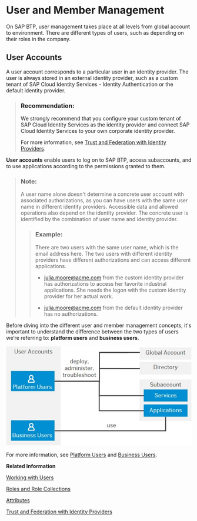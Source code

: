 <!-- loiocc1c676b43904066abb2a4838cbd0c37 -->

# User and Member Management

On SAP BTP, user management takes place at all levels from global account to environment. There are different types of users, such as depending on their roles in the company.



<a name="loiocc1c676b43904066abb2a4838cbd0c37__section_ygb_5xw_jlb"/>

## User Accounts

A user account corresponds to a particular user in an identity provider. The user is always stored in an external identity provider, such as a custom tenant of SAP Cloud Identity Services - Identity Authentication or the default identity provider.

> ### Recommendation:  
> We strongly recommend that you configure your custom tenant of SAP Cloud Identity Services as the identity provider and connect SAP Cloud Identity Services to your own corporate identity provider.
> 
> For more information, see [Trust and Federation with Identity Providers](../50-administration-and-ops/trust-and-federation-with-identity-providers-cb1bc8f.md).

**User accounts** enable users to log on to SAP BTP, access subaccounts, and to use applications according to the permissions granted to them.

> ### Note:  
> A user name alone doesn't determine a concrete user account with associated authorizations, as you can have users with the same user name in different identity providers. Accessible data and allowed operations also depend on the identity provider. The concrete user is identified by the combination of user name and identity provider.
> 
> > ### Example:  
> > There are two users with the same user name, which is the email address here. The two users with different identity providers have different authorizations and can access different applications.
> > 
> > -   julia.moore@acme.com from the custom identity provider has authorizations to access her favorite industrial applications. She needs the logon with the custom identity provider for her actual work.
> > 
> > -   julia.moore@acme.com from the default identity provider has no authorizations.

Before diving into the different user and member management concepts, it's important to understand the difference between the two types of users we’re referring to: **platform users** and **business users**.

![Platform Users and Business Users](images/user-accounts_27c8463.png)

For more information, see [Platform Users](platform-users-4401316.md) and [Business Users](business-users-2e68494.md).

**Related Information**  


[Working with Users](../50-administration-and-ops/working-with-users-2c91f88.md "In the SAP BTP cockpit, you can see the users of your global account or subaccount, user-related identity provider information, and their authorizations. In a user's overview, you can create and delete users, and assign role collections. You can also display an overview of the role collections, where you can drill down all the way to the role, and see the application that the role belongs to.")

[Roles and Role Collections](../50-administration-and-ops/roles-and-role-collections-14a877c.md "Usually a role collection consists of one or multiple roles. You can use the SAP BTP cockpit to add or remove roles.")

[Attributes](../50-administration-and-ops/attributes-713f52a.md "Attributes use information that is specific to the user, for example the user's country. If the application developer in the Cloud Foundry environment of SAP BTP has created a country attribute to a role, this restricts the data a business user can see based on this attribute.")

[Trust and Federation with Identity Providers](../50-administration-and-ops/trust-and-federation-with-identity-providers-cb1bc8f.md "When setting up accounts you need to assign users. While we provide you with your first users from the default identity provider to get you started, your organization has identity providers that you want to integrate.")

